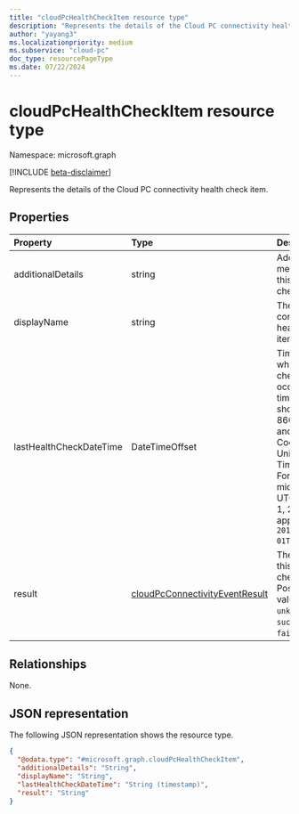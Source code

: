 ```yaml
---
title: "cloudPcHealthCheckItem resource type"
description: "Represents the details of the Cloud PC connectivity health check item."
author: "yayang3"
ms.localizationpriority: medium
ms.subservice: "cloud-pc"
doc_type: resourcePageType
ms.date: 07/22/2024
---
```


# cloudPcHealthCheckItem resource type

Namespace: microsoft.graph

[!INCLUDE [beta-disclaimer](../../includes/beta-disclaimer.md)]

Represents the details of the Cloud PC connectivity health check item.

## Properties
|Property|Type|Description|
|:---|:---|:---|
|additionalDetails|string|Additional message for this health check.|
|displayName|string|The connectivity health check item name.|
|lastHealthCheckDateTime|DateTimeOffset|Timestamp when the last check occurs. The timestamp is shown in ISO 8601 format and Coordinated Universal Time (UTC). For example, midnight UTC on Jan 1, 2014 appears as `2014-01-01T00:00:00Z`. |
|result|[cloudPcConnectivityEventResult](../resources/cloudpcconnectivityevent.md#cloudpcconnectivityeventresult-values)|The result of this health check item. Possible values are: `unknown`, `success`, `failure`.|

## Relationships
None.

## JSON representation
The following JSON representation shows the resource type.
<!-- {
  "blockType": "resource",
  "@odata.type": "microsoft.graph.cloudPcHealthCheckItem"
}
-->
``` json
{
  "@odata.type": "#microsoft.graph.cloudPcHealthCheckItem",
  "additionalDetails": "String",
  "displayName": "String",
  "lastHealthCheckDateTime": "String (timestamp)",
  "result": "String"
}
```
